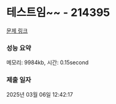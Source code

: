 # 테스트임~~ - 214395 

[문제 링크](https://luke-level.dev-k8s.goorm.io/exam/80454/테스트임/quiz/1) 

### 성능 요약

메모리: 9984kb, 시간: 0.15second

### 제출 일자

2025년 03월 06일 12:42:17

